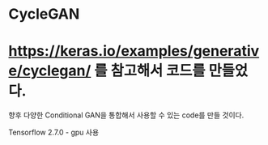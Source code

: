 # CycleGAN

# https://keras.io/examples/generative/cyclegan/ 를 참고해서 코드를 만들었다.

향후 다양한 Conditional GAN을 통합해서 사용할 수 있는 code를 만들 것이다.

Tensorflow 2.7.0 - gpu 사용
